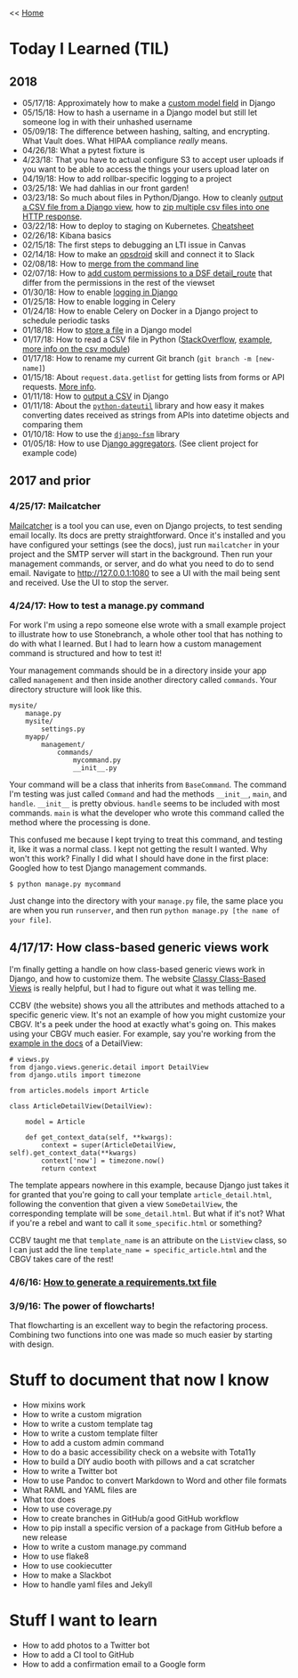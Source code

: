 << [Home](../README.md)

# Today I Learned (TIL)

## 2018

- 05/17/18: Approximately how to make a [custom model field](https://docs.djangoproject.com/en/2.0/howto/custom-model-fields/) in Django 
- 05/15/18: How to hash a username in a Django model but still let someone log in with their unhashed username 
- 05/09/18: The difference between hashing, salting, and encrypting. What Vault does. What HIPAA compliance _really_ means. 
- 04/26/18: What a pytest fixture is 
- 4/23/18: That you have to actual configure S3 to accept user uploads if you want to be able to access the things your users upload later on 
- 04/19/18: How to add rollbar-specific logging to a project 
- 03/25/18: We had dahlias in our front garden! 
- 03/23/18: So much about files in Python/Django. How to cleanly [output a CSV file from a Django view](https://www.endpoint.com/blog/2012/02/22/dowloading-csv-file-with-from-django), how to [zip multiple csv files into one HTTP response](https://stackoverflow.com/questions/25064347/sending-multiple-csv-files-to-zip-without-storing-to-disk-in-python?utm_medium=organic&utm_source=google_rich_qa&utm_campaign=google_rich_qa).
- 03/22/18: How to deploy to staging on Kubernetes. [Cheatsheet](https://kubernetes.io/docs/reference/kubectl/cheatsheet/)
- 02/26/18: Kibana basics 
- 02/15/18: The first steps to debugging an LTI issue in Canvas 
- 02/14/18: How to make an [opsdroid](https://opsdroid.readthedocs.io/en/stable/) skill and connect it to Slack 
- 02/08/18: How to [merge from the command line](https://www.git-tower.com/learn/git/faq/git-merge-branch)
- 02/07/18: How to [add custom permissions to a DSF detail_route](https://stackoverflow.com/a/29356615) that differ from the permissions in the rest of the viewset
- 01/30/18: How to enable [logging in Django](https://lincolnloop.com/blog/django-logging-right-way/)
- 01/25/18: How to enable logging in Celery 
- 01/24/18: How to enable Celery on Docker in a Django project to schedule periodic tasks
- 01/18/18: How to [store a file](https://www.revsys.com/blog/2014/dec/03/loading-django-files-from-code/) in a Django model 
- 01/17/18: How to read a CSV file in Python ([StackOverflow](https://stackoverflow.com/questions/38170071/csv-to-json-convertion-with-python), [example](https://github.com/jefftriplett/trolley/blob/6e440d491bc11c576b6d1470b439df82f667c19a/trolley.py#L75), [more info on the csv module](https://pymotw.com/3/csv/))
- 01/17/18: How to rename my current Git branch (`git branch -m [new-name]`) 
- 01/15/18: About `request.data.getlist` for getting lists from forms or API requests. [More info](https://docs.djangoproject.com/en/2.0/ref/request-response/#django.http.QueryDict.getlist).
- 01/11/18: How to [output a CSV](https://docs.djangoproject.com/en/2.0/howto/outputting-csv/) in Django 
- 01/11/18: About the [`python-dateutil`](https://dateutil.readthedocs.io/en/stable/) library and how easy it makes converting dates received as strings from APIs into datetime objects and comparing them 
- 01/10/18: How to use the [`django-fsm`](https://github.com/kmmbvnr/django-fsm) library 
- 01/05/18: How to use D[jango aggregators](https://docs.djangoproject.com/en/2.0/topics/db/aggregation/#order-of-annotate-and-filter-clauses). (See client project for example code) 

## 2017 and prior 
### 4/25/17: Mailcatcher

[Mailcatcher](https://mailcatcher.me/) is a tool you can use, even on Django projects, to test sending email locally. Its docs are pretty straightforward. Once it's installed and you have configured your settings (see the docs), just run `mailcatcher` in your project and the SMTP server will start in the background. Then run your management commands, or server, and do what you need to do to send email. Navigate to http://127.0.0.1:1080 to see a UI with the mail being sent and received. Use the UI to stop the server. 

### 4/24/17: How to test a manage.py command 
For work I'm using a repo someone else wrote with a small example project to illustrate how to use Stonebranch, a whole other tool that has nothing to do with what I learned. But I had to learn how a custom management command is structured and how to test it! 

Your management commands should be in a directory inside your app called `management` and then inside another directory called `commands`. Your directory structure will look like this.  

```
mysite/ 
    manage.py
    mysite/
        settings.py
    myapp/
        management/
            commands/
                mycommand.py
                __init__.py
```

Your command will be a class that inherits from `BaseCommand`. The command I'm testing was just called `Command` and had the methods `__init__`, `main`, and `handle`. `__init__` is pretty obvious. `handle` seems to be included with most commands. `main` is what the developer who wrote this command called the method where the processing is done. 

This confused me because I kept trying to treat this command, and testing it, like it was a normal class. I kept not getting the result I wanted. Why won't this work? Finally I did what I should have done in the first place: Googled how to test Django management commands. 

```
$ python manage.py mycommand
```

Just change into the directory with your `manage.py` file, the same place you are when you run `runserver`, and then run `python manage.py [the name of your file]`. 

## 4/17/17: How class-based generic views work 
I'm finally getting a handle on how class-based generic views work in Django, and how to customize them. The website [Classy Class-Based Views](https://ccbv.co.uk/) is really helpful, but I had to figure out what it was telling me. 

CCBV (the website) shows you all the attributes and methods attached to a specific generic view. It's not an example of how you might customize your CBGV. It's a peek under the hood at exactly what's going on. This makes using your CBGV much easier. For example, say you're working from the [example in the docs](https://docs.djangoproject.com/en/1.11/ref/class-based-views/generic-display/) of a DetailView:

```
# views.py
from django.views.generic.detail import DetailView
from django.utils import timezone

from articles.models import Article

class ArticleDetailView(DetailView):

    model = Article

    def get_context_data(self, **kwargs):
        context = super(ArticleDetailView, self).get_context_data(**kwargs)
        context['now'] = timezone.now()
        return context
```

The template appears nowhere in this example, because Django just takes it for granted that you're going to call your template `article_detail.html`, following the convention that given a view `SomeDetailView`, the corresponding template will be `some_detail.html`. But what if it's not? What if you're a rebel and want to call it `some_specific.html` or something? 

CCBV taught me that `template_name` is an attribute on the `ListView` class, so I can just add the line `template_name = specific_article.html` and the CBGV takes care of the rest! 

### 4/6/16: [How to generate a requirements.txt file](http://www.idiotinside.com/2015/05/10/python-auto-generate-requirements-txt/)

### 3/9/16: The power of flowcharts! 
That flowcharting is an excellent way to begin the refactoring process. Combining two functions into one was made so much easier by starting with design.

# Stuff to document that now I know 

- How mixins work 
- How to write a custom migration 
- How to write a custom template tag 
- How to write a custom template filter 
- How to add a custom admin command 
- How to do a basic accessibility check on a website with Tota11y 
- How to build a DIY audio booth with pillows and a cat scratcher 
- How to write a Twitter bot
- How to use Pandoc to convert Markdown to Word and other file formats 
- What RAML and YAML files are 
- What tox does 
- How to use coverage.py 
- How to create branches in GitHub/a good GitHub workflow 
- How to pip install a specific version of a package from GitHub before a new release
- How to write a custom manage.py command
- How to use flake8 
- How to use cookiecutter 
- How to make a Slackbot
- How to handle yaml files and Jekyll

# Stuff I want to learn 

- How to add photos to a Twitter bot 
- How to add a CI tool to GitHub 
- How to add a confirmation email to a Google form 

